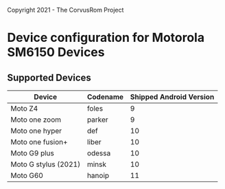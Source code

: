 Copyright 2021 - The CorvusRom Project

Device configuration for Motorola SM6150 Devices
======================================

## Supported Devices
|     Device    | Codename |     Shipped Android Version    |
|----------|----------|----------|
| Moto Z4 | foles | 9 |
| Moto one zoom | parker | 9 |
| Moto one hyper | def | 10 |
| Moto one fusion+ | liber | 10 |
| Moto G9 plus | odessa | 10 |
| Moto G stylus (2021) | minsk | 10 |
| Moto G60 | hanoip | 11 |
